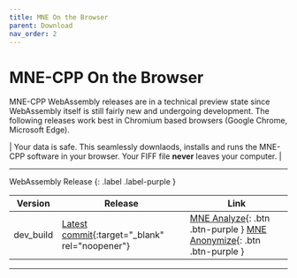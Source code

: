 ```yaml
---
title: MNE On the Browser
parent: Download
nav_order: 2
---
```


# MNE-CPP On the Browser

MNE-CPP WebAssembly releases are in a technical preview state since WebAssembly itself is still fairly new and undergoing development. The following releases work best in Chromium based browsers (Google Chrome, Microsoft Edge).

| Your data is safe. This seamlessly downlaods, installs and runs the MNE-CPP software in your browser. Your FIFF file <b>never</b> leaves your computer. |

---

WebAssembly Release
{: .label .label-purple }

| Version | Release | Link |
|---------|------|------|
| dev_build | [Latest commit](https://github.com/mne-tools/mne-cpp/commits/master){:target="_blank" rel="noopener"} | <span class="fs-2"> [MNE Analyze](https://mne-cpp.github.io/wasm/mne_analyze.html){: .btn .btn-purple } </span> <span class="fs-2"> [MNE Anonymize](https://mne-cpp.github.io/wasm/mne_anonymize.html){: .btn .btn-purple } </span>|


---

